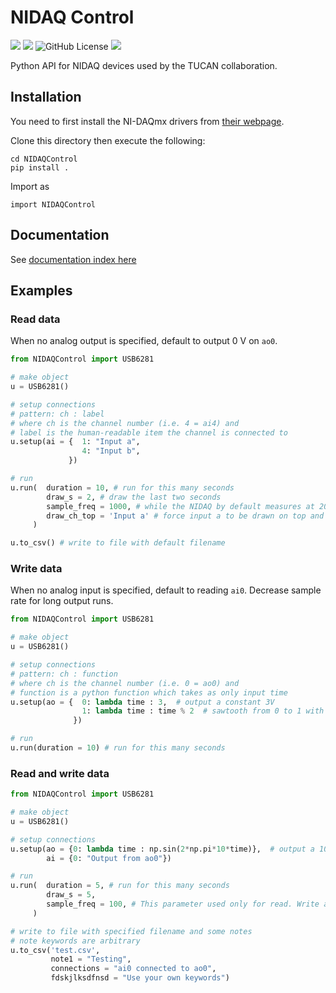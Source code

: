 # NIDAQ Control

<img src="https://img.shields.io/github/languages/top/ucn-triumf/NIDAQControl?style=flat-square"/> <img src="https://img.shields.io/github/languages/code-size/ucn-triumf/NIDAQControl?style=flat-square"/> <img alt="GitHub License" src="https://img.shields.io/github/license/ucn-triumf/NIDAQControl"> <img src="https://img.shields.io/github/last-commit/ucn-triumf/NIDAQControl?style=flat-square"/>


Python API for NIDAQ devices used by the TUCAN collaboration.

## Installation

You need to first install the NI-DAQmx drivers from [their webpage](https://www.ni.com/en/support/downloads/drivers/download.ni-daq-mx.html#521556).

Clone this directory then execute the following:

```
cd NIDAQControl
pip install .
```

Import as

```
import NIDAQControl
```

## Documentation

See [documentation index here](docs/NIDAQControl/index.md)

## Examples

### Read data

When no analog output is specified, default to output 0 V on `ao0`.

```python
from NIDAQControl import USB6281

# make object
u = USB6281()

# setup connections
# pattern: ch : label
# where ch is the channel number (i.e. 4 = ai4) and
# label is the human-readable item the channel is connected to
u.setup(ai = {  1: "Input a",
                4: "Input b",
             })

# run
u.run(  duration = 10, # run for this many seconds
        draw_s = 2, # draw the last two seconds
        sample_freq = 1000, # while the NIDAQ by default measures at 20kHz, we downsample to 1000 Hz in software.
        draw_ch_top = 'Input a' # force input a to be drawn on top and more easily visible
     )

u.to_csv() # write to file with default filename
```

### Write data

When no analog input is specified, default to reading `ai0`. Decrease sample rate for long output runs.

```python
from NIDAQControl import USB6281

# make object
u = USB6281()

# setup connections
# pattern: ch : function
# where ch is the channel number (i.e. 0 = ao0) and
# function is a python function which takes as only input time
u.setup(ao = {  0: lambda time : 3,  # output a constant 3V
                1: lambda time : time % 2  # sawtooth from 0 to 1 with a period of 2 seconds
              })

# run
u.run(duration = 10) # run for this many seconds
```

### Read and write data

```python
from NIDAQControl import USB6281

# make object
u = USB6281()

# setup connections
u.setup(ao = {0: lambda time : np.sin(2*np.pi*10*time)},  # output a 10 Hz sine wave
        ai = {0: "Output from ao0"})

# run
u.run(  duration = 5, # run for this many seconds
        draw_s = 5,
        sample_freq = 100, # This parameter used only for read. Write always outputs at the clock frequency
     )

# write to file with specified filename and some notes
# note keywords are arbitrary
u.to_csv('test.csv',
         note1 = "Testing",
         connections = "ai0 connected to ao0",
         fdskjlksdfnsd = "Use your own keywords")
```

